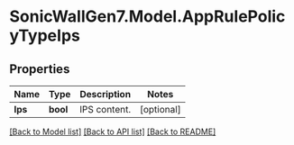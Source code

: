 # SonicWallGen7.Model.AppRulePolicyTypeIps

## Properties

Name | Type | Description | Notes
------------ | ------------- | ------------- | -------------
**Ips** | **bool** | IPS content. | [optional] 

[[Back to Model list]](../README.md#documentation-for-models) [[Back to API list]](../README.md#documentation-for-api-endpoints) [[Back to README]](../README.md)


